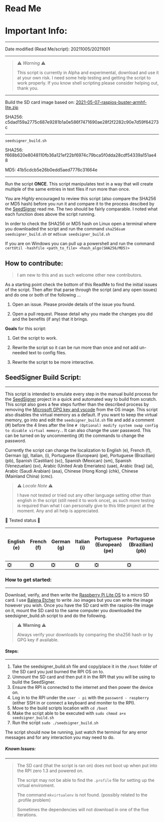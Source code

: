 Read Me
=======

# Important Info:
______

Date modified (Read Me/script): 20211005/20211001

______

>:warning: _Warning_ :warning:
>
>This script is currently in Alpha and experimental, download and use it at your own risk.
>I need some help testing and getting the script to work properly. If you know shell scripting please consider helping out, thank you.

______
Build the SD card image based on: [2021-05-07-raspios-buster-armhf-lite.zip](https://www.raspberrypi.org/software/operating-systems/)

SHA256: c5dad159a2775c687e9281b1a0e586f7471690ae28f2f2282c90e7d59f64273c

______

`seedsigner_build.sh`

SHA256: f668b620e8048110fb36a121ef22bf6974c79bca5f0dda28cdf54339a151ae48

MD5: 41b5cdcb5e26b0edd5aed7776c31664e

______

Run the script __ONCE__. This script manipulates text in a way that will create multiple of the same entries in text files if run more than once.

You are _Highly_ encouraged to review this script (also compare the SHA256 or MD5 hash) before you run it and compare it to the process descibed by the [SeedSigner](https://github.com/SeedSigner/seedsigner) read me. The two should be fairly comparable. I noted what each function does above the script running.

In order to check the SHA256 or MD5 hash on Linux open a terminal where you downloaded the script and run the command `sha256sum seedsigner_build.sh` or `md5sum seedsigner_build.sh`

If you are on Windows you can pull up a powershell and run the command `certUtil -hashfile <path_to_file> <hash_algo(SHA256/MD5)>`

## How to contribute:

> I am new to this and as such welcome other new contributors.

As a starting point check the bottom of this ReadMe to find the initial issues of the script.
Then after that parse through the script (and any open issues) and do one or both of the following ...

1. Open an issue. Please provide details of the issue you found.

2. Open a pull request. Please detail why you made the changes you did and the benefits (if any) that it brings.

__Goals__ for this script:

1. Get the script to work.

2. Rewrite the script so it can be run more than once and not add un-needed text to config files.

3. Rewrite the script to be more interactive.


## SeedSigner Build Script:
______

This script is intended to emulate every step in the manual build process for the [SeedSigner](https://github.com/SeedSigner/seedsigner) project in a quick and automated way to build from scratch. This script also goes a few steps further than the described process by removing the [Microsoft GPG key and vscode](https://www.reddit.com/r/linux/comments/lbu0t1/microsoft_repo_installed_on_all_raspberry_pis/) from the OS image.
This script also disables the virtual memory as a default. If you want to keep the virtual memory, go into and edit the `seedsigner_build.sh` file and add a comment (#) before the 4 lines after the line `# (Optional) modify system swap config to disable virtual memory.`.
It can also change the user password. This can be turned on by uncommenting (#) the commands to change the password.

Currently the script can change the localization to English (e), French (f), German (g), Italian, (i), Portuguese (European) (pe), Portuguese (Brazilian) (pb), Spanish (Castilian) (sc), Spanish (Mexican) (sm), Spanish (Venezuelan) (sv), Arabic (United Arab Emeriates) (uae), Arabic (Iraq) (ai), Arabic (Saudi Arabian) (asa), Chinese (Hong Kong) (chk), Chinese (Mainland China) (cmc).

>:warning: _Locale_ _Note_ :warning:
>
>I have not tested or tried out any other language setting other than english in the script (still need it to work once), as such more testing is required than what I can personally give to this little project at the moment. Any and all help is appreciated.


:construction: Tested status :construction:

| English (e) | French (f) | German (g) | Italian (i) | Portuguese (European) (pe) | Portuguese (Brazilian) (pb) | Spanish (Castilian) (sc) | Spanish (Mexican) (sm) | Spanish (Venezuelan) (sv) | Arabic (United Arab Emeriates) (uae) | Arabic (Iraq) (ai) | Arabic (Saudi Arabian) (asa) | Chinese (Hong Kong) (chk) | Chinese (Mainland China) (cmc) |
| --- | --- | --- | --- | --- | --- | --- | --- | --- | --- | --- | --- | --- | --- |
| :negative_squared_cross_mark: | :negative_squared_cross_mark: | :negative_squared_cross_mark: | :negative_squared_cross_mark: | :negative_squared_cross_mark: | :negative_squared_cross_mark: | :negative_squared_cross_mark: | :negative_squared_cross_mark: | :negative_squared_cross_mark: | :negative_squared_cross_mark: | :negative_squared_cross_mark: | :negative_squared_cross_mark: | :negative_squared_cross_mark: | :negative_squared_cross_mark: |


### How to get started:
______

Download, verify, and then write the [Raspberry Pi Lite OS](https://www.raspberrypi.org/software/operating-systems/) to a micro SD card. I use [Balena Etcher](https://www.balena.io/etcher/) to write .iso images but you can write the image however you wish. Once you have the SD card with the raspios-lite image on it, mount the SD card to the same computer you downloaded the seedsigner_build.sh script to and do the following. 


> :warning: __Warning__ :warning:
>
> Always verify your downloads by comparing the sha256 hash or by GPG key if available.


#### Steps:
______

1. Take the seedsigner_build.sh file and copy/place it in the `/boot` folder of the SD card you just burned the RPI OS on to.
2. Unmount the SD card and then put it in the RPI that you will be using to build the SeedSigner.
3. Ensure the RPI is connected to the internet and then power the device on.
4. Log in to the RPI under the `user - pi` with the `password - raspberry` (either SSH in or connect a keyboard and moniter to the RPI).
5. Move to the build scripts location with `cd /boot`
6. Make the script able to be executed with `sudo chmod a+x seedsigner_build.sh`
7. Run the script `sudo ./seedsigner_build.sh`

The script should now be running, just watch the terminal for any error messages and for any interaction you may need to do.

##### Known Issues:
______

> The SD card (that the script is ran on) does not boot up when put into the RPI zero 1.3 and powered on.
>
> The script may not be able to find the `.profile` file for setting up the virtual enviroment.
>
> The command `mkvirtualenv` is not found. (possibly related to the .profile problem)
>
> Sometimes the dependencies will not download in one of the five iterations.

